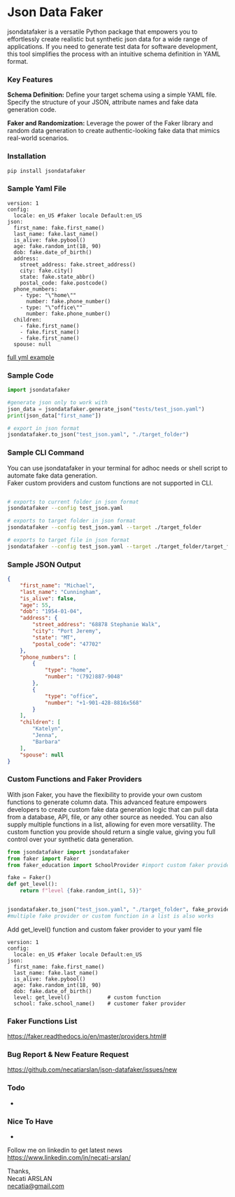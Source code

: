 # Json Data Faker
jsondatafaker is a versatile Python package that empowers you to effortlessly create realistic but synthetic json data for a wide range of applications. If you need to generate test data for software development, this tool simplifies the process with an intuitive schema definition in YAML format.

### Key Features
**Schema Definition:** Define your target schema using a simple YAML file. Specify the structure of your JSON, attribute names and fake data generation code.

**Faker and Randomization:** Leverage the power of the Faker library and random data generation to create authentic-looking fake data that mimics real-world scenarios.

### Installation
```bash 
pip install jsondatafaker
```

### Sample Yaml File
```
version: 1
config:
  locale: en_US #faker locale Default:en_US
json:
  first_name: fake.first_name()
  last_name: fake.last_name()
  is_alive: fake.pybool()
  age: fake.random_int(18, 90)
  dob: fake.date_of_birth()
  address:
    street_address: fake.street_address()
    city: fake.city()
    state: fake.state_abbr()
    postal_code: fake.postcode()
  phone_numbers:
    - type: "\"home\""
      number: fake.phone_number()
    - type: "\"office\""
      number: fake.phone_number()
  children:
    - fake.first_name()
    - fake.first_name()
    - fake.first_name()
  spouse: null
```
[full yml example](https://github.com/necatiarslan/json-datafaker/blob/main/tests/test_jsondatafaker.py)

### Sample Code
```python
import jsondatafaker

#generate json only to work with
json_data = jsondatafaker.generate_json("tests/test_json.yaml")
print(json_data["first_name"])

# export in json format
jsondatafaker.to_json("test_json.yaml", "./target_folder")
```

### Sample CLI Command
You can use jsondatafaker in your terminal for adhoc needs or shell script to automate fake data generation. \
Faker custom providers and custom functions are not supported in CLI.
```bash

# exports to current folder in json format
jsondatafaker --config test_json.yaml

# exports to target folder in json format
jsondatafaker --config test_json.yaml --target ./target_folder 

# exports to target file in json format 
jsondatafaker --config test_json.yaml --target ./target_folder/target_file.json
```

### Sample JSON Output
```json
{
    "first_name": "Michael",
    "last_name": "Cunningham",
    "is_alive": false,
    "age": 55,
    "dob": "1954-01-04",
    "address": {
        "street_address": "68878 Stephanie Walk",
        "city": "Port Jeremy",
        "state": "MT",
        "postal_code": "47702"
    },
    "phone_numbers": [
        {
            "type": "home",
            "number": "(792)887-9048"
        },
        {
            "type": "office",
            "number": "+1-901-428-8816x568"
        }
    ],
    "children": [
        "Katelyn",
        "Jenna",
        "Barbara"
    ],
    "spouse": null
}
```

### Custom Functions and Faker Providers
With json Faker, you have the flexibility to provide your own custom functions to generate column data. This advanced feature empowers developers to create custom fake data generation logic that can pull data from a database, API, file, or any other source as needed. You can also supply multiple functions in a list, allowing for even more versatility. The custom function you provide should return a single value, giving you full control over your synthetic data generation.

```python
from jsondatafaker import jsondatafaker
from faker import Faker
from faker_education import SchoolProvider #import custom faker provider

fake = Faker()
def get_level():
    return f"level {fake.random_int(1, 5)}"


jsondatafaker.to_json("test_json.yaml", "./target_folder", fake_provider=SchoolProvider, custom_function=get_level)
#multiple fake provider or custom function in a list is also works
```
Add get_level() function and custom faker provider to your yaml file
```
version: 1
config:
  locale: en_US #faker locale Default:en_US
json:
  first_name: fake.first_name()
  last_name: fake.last_name()
  is_alive: fake.pybool()
  age: fake.random_int(18, 90)
  dob: fake.date_of_birth()
  level: get_level()            # custom function
  school: fake.school_name()    # customer faker provider
```


### Faker Functions List
https://faker.readthedocs.io/en/master/providers.html#

### Bug Report & New Feature Request
https://github.com/necatiarslan/json-datafaker/issues/new 


### Todo
- 

### Nice To Have
- 

Follow me on linkedin to get latest news \
https://www.linkedin.com/in/necati-arslan/

Thanks, \
Necati ARSLAN \
necatia@gmail.com
